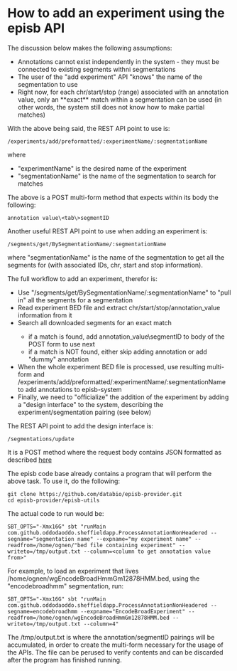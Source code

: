 # How to add an experiment using the episb API #

The discussion below makes the following assumptions:

<ul>
<li>Annotations cannot exist independently in the system - they must be connected to existing segments withni segmentations</li>
<li>The user of the "add experiment" API "knows" the name of the segmentation to use</li>
<li>Right now, for each chr/start/stop (range) associated with an annotation value, only an **exact** match within a segmentation can be used (in other words, the system still does not know how to make partial matches)</li>
</ul>

With the above being said, the REST API point to use is:

```
/experiments/add/preformatted/:experimentName/:segmentationName
```

where 
<ul>
<li>"experimentName" is the desired name of the experiment</li>
<li>"segmentationName" is the name of the segmentation to search for matches</li>
</ul>

The above is a POST multi-form method that expects within its body the following:
```
annotation value\<tab\>segmentID
```

Another useful REST API point to use when adding an experiment is:
```
/segments/get/BySegmentationName/:segmentationName
```

where "segmentationName" is the name of the segmentation to get all the segments for (with associated IDs, chr, start and stop information).

The full workflow to add an experiment, therefor is:

<ul>
<li>Use "/segments/get/BySegmentationName/:segmentationName" to "pull in" all the segments for a segmentation</li>
<li>Read experiment BED file and extract chr/start/stop/annotation_value information from it</li>
<li>Search all downloaded segments for an exact match</li>
<ul>
<li>if a match is found, add annotation_value\<tab\>segmentID to body of the POST form to use next</li>
<li>if a match is NOT found, either skip adding annotation or add "dummy" annotation</li>
</ul>
<li>When the whole experiment BED file is processed, use resulting multi-form and /experiments/add/preformatted/:experimentName/:segmentationName to add annotations to episb-system</li>
<li>Finally, we need to "officialize" the addition of the experiment by adding a "design interface" to the system, describing the experiment/segmentation pairing (see below)</li>
</ul>

The REST API point to add the design interface is:
```
/segmentations/update
```
It is a POST method where the request body contains JSON formatted as described [here](http://code.databio.org/episb/data-organization/#design-interface)

The episb code base already contains a program that will perform the above task. To use it, do the following:

```
git clone https://github.com/databio/episb-provider.git
cd episb-provider/episb-utils
```

The actual code to run would be:
```
SBT_OPTS="-Xmx16G" sbt "runMain com.github.oddodaoddo.sheffieldapp.ProcessAnnotationNonHeadered --segname="segmentation name" --expname="my experiment name" --readfrom=/home/ognen/"bed file containing experiment" --writeto=/tmp/output.txt --column=<column to get annotation value from>"
```

For example, to load an experiment that lives /home/ognen/wgEncodeBroadHmmGm12878HMM.bed, using the "encodebroadhmm" segmentation, run:
```
SBT_OPTS="-Xmx16G" sbt "runMain com.github.oddodaoddo.sheffieldapp.ProcessAnnotationNonHeadered --segname=encodebroadhmm --expname="EncodeBroadExperiment" --readfrom=/home/ognen/wgEncodeBroadHmmGm12878HMM.bed --writeto=/tmp/output.txt --column=4"
```

The /tmp/output.txt is where the annotation/segmentID pairings will be accumulated, in order to create the multi-form necessary for the usage of the APIs. The file can be perused to verify contents and can be discarded after the program has finished running.
